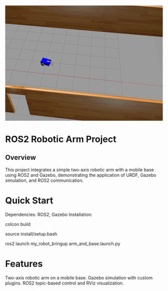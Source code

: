 ![Gazebo](https://github.com/Mahdi-Torabi1997/gazebo-urdf/blob/main/Gazebo.png)
# ROS2 Robotic Arm Project
## Overview
This project integrates a simple two-axis robotic arm with a mobile base using ROS2 and Gazebo, demonstrating the application of URDF, Gazebo simulation, and ROS2 communication.

# Quick Start
Dependencies: ROS2, Gazebo
Installation:
  
  colcon build 
  
  source install/setup.bash

  ros2 launch my_robot_bringup arm_and_base.launch.py
  
# Features
Two-axis robotic arm on a mobile base.
Gazebo simulation with custom plugins.
ROS2 topic-based control and RViz visualization.
